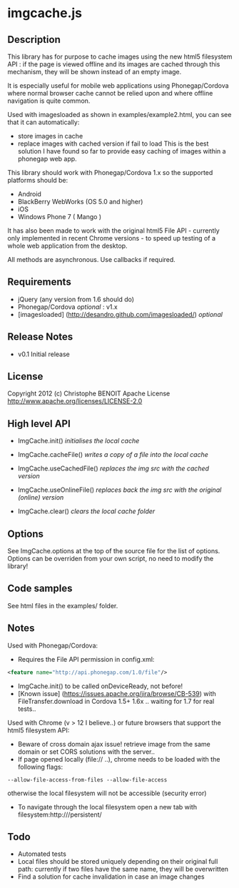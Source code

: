 imgcache.js
===========

Description
-----------
This library has for purpose to cache images using the new html5 filesystem API : if the page is viewed offline and its images are cached through this mechanism, they will be shown instead of an empty image.

It is especially useful for mobile web applications using Phonegap/Cordova where normal browser cache cannot be relied upon and where offline navigation is quite common.

Used with imagesloaded as shown in examples/example2.html, you can see that it can automatically:
* store images in cache
* replace images with cached version if fail to load
This is the best solution I have found so far to provide easy caching of images within a phonegap web app.

This library should work with Phonegap/Cordova 1.x so the supported platforms should be:
* Android
* BlackBerry WebWorks (OS 5.0 and higher)
* iOS
* Windows Phone 7 ( Mango )

It has also been made to work with the original html5 File API - currently only implemented in recent Chrome versions - to speed up testing of a whole web application from the desktop.

All methods are asynchronous. Use callbacks if required.

Requirements
------------
* jQuery (any version from 1.6 should do)
* Phonegap/Cordova *optional* : v1.x
* [imagesloaded] (http://desandro.github.com/imagesloaded/) *optional*

Release Notes
-------------
* v0.1 Initial release

License
-------
Copyright 2012 (c) Christophe BENOIT
Apache License http://www.apache.org/licenses/LICENSE-2.0

High level API
--------------
* ImgCache.init() *initialises the local cache*
* ImgCache.cacheFile() *writes a copy of a file into the local cache*
* ImgCache.useCachedFile() *replaces the img src with the cached version*
* ImgCache.useOnlineFile() *replaces back the img src with the original (online) version*

* ImgCache.clear() *clears the local cache folder*

Options
-------
See ImgCache.options at the top of the source file for the list of options.
Options can be overriden from your own script, no need to modify the library!

Code samples
------------
See html files in the examples/ folder.

Notes
-----
Used with Phonegap/Cordova:
* Requires the File API permission in config.xml:
```xml
<feature name="http://api.phonegap.com/1.0/file"/>
```
* ImgCache.init() to be called onDeviceReady, not before!
* [Known issue] (https://issues.apache.org/jira/browse/CB-539) with FileTransfer.download in Cordova 1.5+ 1.6x .. waiting for 1.7 for real tests..

Used with Chrome (v > 12 I believe..) or future browsers that support the html5 filesystem API:
* Beware of cross domain ajax issue! retrieve image from the same domain or set CORS solutions with the server..
* If page opened locally (file:// ..), chrome needs to be loaded with the following flags:
```
--allow-file-access-from-files --allow-file-access
```
otherwise the local filesystem will not be accessible (security error)
* To navigate through the local filesystem open a new tab with filesystem:http://<sitedomain>/persistent/

Todo
----
* Automated tests
* Local files should be stored uniquely depending on their original full path: currently if two files have the same name, they will be overwritten
* Find a solution for cache invalidation in case an image changes
